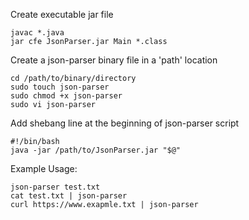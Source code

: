 Create executable jar file
```
javac *.java
jar cfe JsonParser.jar Main *.class
```

Create a json-parser binary file in a 'path' location
```
cd /path/to/binary/directory
sudo touch json-parser
sudo chmod +x json-parser
sudo vi json-parser
```

Add shebang line at the beginning of json-parser script
```
#!/bin/bash
java -jar /path/to/JsonParser.jar "$@"
```

Example Usage:
```
json-parser test.txt
cat test.txt | json-parser
curl https://www.exapmle.txt | json-parser
```
